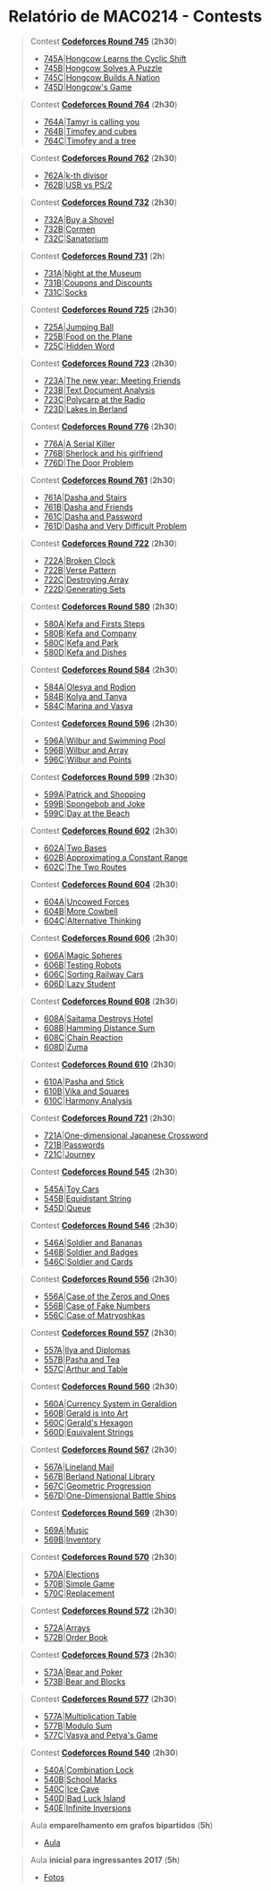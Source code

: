 # Relatório de MAC0214 - Contests 

>Contest **[Codeforces Round 745](http://codeforces.com/contest/745)** (**2h30**)
>- [745A](http://codeforces.com/contest/745/problem/A)|[Hongcow Learns the Cyclic Shift
](https://github.com/gidelfino/maratona/tree/master/codeforces/745/A.cpp)
>- [745B](http://codeforces.com/contest/745/problem/B)|[Hongcow Solves A Puzzle](https://github.com/gidelfino/maratona/tree/master/codeforces/745/B.cpp)
>- [745C](http://codeforces.com/contest/745/problem/C)|[Hongcow Builds A Nation](https://github.com/gidelfino/maratona/tree/master/codeforces/745/C.cpp)
>- [745D](http://codeforces.com/contest/745/problem/D)|[Hongcow's Game](https://github.com/gidelfino/maratona/tree/master/codeforces/745/D.cpp)

>Contest **[Codeforces Round 764](http://codeforces.com/contest/764)** (**2h30**)
>- [764A](http://codeforces.com/contest/764/problem/A)|[Tamyr is calling you](https://github.com/gidelfino/maratona/tree/master/codeforces/764/A.cpp)
>- [764B](http://codeforces.com/contest/764/problem/B)|[Timofey and cubes](https://github.com/gidelfino/maratona/tree/master/codeforces/764/B.cpp)
>- [764C](http://codeforces.com/contest/764/problem/C)|[Timofey and a tree](https://github.com/gidelfino/maratona/tree/master/codeforces/764/C.cpp)

>Contest **[Codeforces Round 762](http://codeforces.com/contest/762)** (**2h30**)
>- [762A](http://codeforces.com/contest/762/problem/A)|[k-th divisor](https://github.com/gidelfino/maratona/tree/master/codeforces/762/A.cpp)
>- [762B](http://codeforces.com/contest/762/problem/B)|[USB vs PS/2](https://github.com/gidelfino/maratona/tree/master/codeforces/762/B.cpp)

>Contest **[Codeforces Round 732](http://codeforces.com/contest/732)** (**2h30**)
>- [732A](http://codeforces.com/contest/732/problem/A)|[Buy a Shovel](https://github.com/gidelfino/maratona/tree/master/codeforces/732/A.cpp)
>- [732B](http://codeforces.com/contest/732/problem/B)|[Cormen](https://github.com/gidelfino/maratona/tree/master/codeforces/732/B.cpp)
>- [732C](http://codeforces.com/contest/732/problem/C)|[Sanatorium](https://github.com/gidelfino/maratona/tree/master/codeforces/732/C.cpp)

>Contest **[Codeforces Round 731](http://codeforces.com/contest/731)** (**2h**)
>- [731A](http://codeforces.com/contest/731/problem/A)|[Night at the Museum](https://github.com/gidelfino/maratona/tree/master/codeforces/731/A.cpp)
>- [731B](http://codeforces.com/contest/731/problem/B)|[Coupons and Discounts](https://github.com/gidelfino/maratona/tree/master/codeforces/731/B.cpp)
>- [731C](http://codeforces.com/contest/731/problem/C)|[Socks](https://github.com/gidelfino/maratona/tree/master/codeforces/725/C.cpp)

>Contest **[Codeforces Round 725](http://codeforces.com/contest/725)** (**2h30**)
>- [725A](http://codeforces.com/contest/725/problem/A)|[Jumping Ball](https://github.com/gidelfino/maratona/tree/master/codeforces/725/A.cpp)
>- [725B](http://codeforces.com/contest/725/problem/B)|[Food on the Plane](https://github.com/gidelfino/maratona/tree/master/codeforces/725/B.cpp)
>- [725C](http://codeforces.com/contest/725/problem/C)|[Hidden Word](https://github.com/gidelfino/maratona/tree/master/codeforces/725/C.cpp)

>Contest **[Codeforces Round 723](http://codeforces.com/contest/723)** (**2h30**)
>- [723A](http://codeforces.com/contest/723/problem/A)|[The new year: Meeting Friends](https://github.com/gidelfino/maratona/tree/master/codeforces/723/723A.cpp)
>- [723B](http://codeforces.com/contest/723/problem/B)|[Text Document Analysis](https://github.com/gidelfino/maratona/tree/master/codeforces/723/723B.cpp)
>- [723C](http://codeforces.com/contest/723/problem/C)|[Polycarp at the Radio](https://github.com/gidelfino/maratona/tree/master/codeforces/723/723C.cpp)
>- [723D](http://codeforces.com/contest/723/problem/D)|[Lakes in Berland](https://github.com/gidelfino/maratona/tree/master/codeforces/723/723D.cpp)

>Contest **[Codeforces Round 776](http://codeforces.com/contest/776)** (**2h30**)
>- [776A](http://codeforces.com/contest/776/problem/A)|[A Serial Killer](https://github.com/gidelfino/maratona/tree/master/codeforces/776/A.cpp)
>- [776B](http://codeforces.com/contest/776/problem/B)|[Sherlock and his girlfriend](https://github.com/gidelfino/maratona/tree/master/codeforces/776/B.cpp)
>- [776D](http://codeforces.com/contest/776/problem/D)|[The Door Problem](https://github.com/gidelfino/maratona/tree/master/codeforces/776/D.cpp)

>Contest **[Codeforces Round 761](http://codeforces.com/contest/761)** (**2h30**)
>- [761A](http://codeforces.com/contest/761/problem/A)|[Dasha and Stairs](https://github.com/gidelfino/maratona/tree/master/codeforces/761/A.cpp)
>- [761B](http://codeforces.com/contest/761/problem/B)|[Dasha and Friends](https://github.com/gidelfino/maratona/tree/master/codeforces/761/B.cpp)
>- [761C](http://codeforces.com/contest/761/problem/C)|[Dasha and Password](https://github.com/gidelfino/maratona/tree/master/codeforces/761/C.cpp)
>- [761D](http://codeforces.com/contest/761/problem/D)|[Dasha and Very Difficult Problem](https://github.com/gidelfino/maratona/tree/master/codeforces/761/D.cpp)

>Contest **[Codeforces Round 722](http://codeforces.com/contest/722)** (**2h30**)
>- [722A](http://codeforces.com/contest/722/problem/A)|[Broken Clock](https://github.com/gidelfino/maratona/tree/master/codeforces/722/722A.cpp)
>- [722B](http://codeforces.com/contest/722/problem/B)|[Verse Pattern](https://github.com/gidelfino/maratona/tree/master/codeforces/722/722B.cpp)
>- [722C](http://codeforces.com/contest/722/problem/C)|[Destroying Array](https://github.com/gidelfino/maratona/tree/master/codeforces/722/722C.cpp)
>- [722D](http://codeforces.com/contest/722/problem/D)|[Generating Sets](https://github.com/gidelfino/maratona/tree/master/codeforces/722/722D.cpp)

>Contest **[Codeforces Round 580](http://codeforces.com/contest/580)** (**2h30**)
>- [580A](http://codeforces.com/contest/580/problem/A)|[Kefa and Firsts Steps](https://github.com/gidelfino/maratona/tree/master/codeforces/580/580A.cpp)
>- [580B](http://codeforces.com/contest/580/problem/B)|[Kefa and Company](https://github.com/gidelfino/maratona/tree/master/codeforces/580/580B.cpp)
>- [580C](http://codeforces.com/contest/580/problem/C)|[Kefa and Park](https://github.com/gidelfino/maratona/tree/master/codeforces/580/580C.cpp)
>- [580D](http://codeforces.com/contest/580/problem/D)|[Kefa and Dishes](https://github.com/gidelfino/maratona/tree/master/codeforces/580/580D.cpp)

>Contest **[Codeforces Round 584](http://codeforces.com/contest/584)** (**2h30**)
>- [584A](http://codeforces.com/contest/584/problem/A)|[Olesya and Rodion](https://github.com/gidelfino/maratona/tree/master/codeforces/584/584A.cpp)
>- [584B](http://codeforces.com/contest/584/problem/B)|[Kolya and Tanya](https://github.com/gidelfino/maratona/tree/master/codeforces/584/584B.cpp)
>- [584C](http://codeforces.com/contest/584/problem/C)|[Marina and Vasya](https://github.com/gidelfino/maratona/tree/master/codeforces/584/584C.cpp)

>Contest **[Codeforces Round 596](http://codeforces.com/contest/596)** (**2h30**)
>- [596A](http://codeforces.com/contest/596/problem/A)|[Wilbur and Swimming Pool](https://github.com/gidelfino/maratona/tree/master/codeforces/596/596A.cpp)
>- [596B](http://codeforces.com/contest/596/problem/B)|[Wilbur and Array](https://github.com/gidelfino/maratona/tree/master/codeforces/596/596B.cpp)
>- [596C](http://codeforces.com/contest/596/problem/C)|[Wilbur and Points](https://github.com/gidelfino/maratona/tree/master/codeforces/596/596C.cpp)

>Contest **[Codeforces Round 599](http://codeforces.com/contest/599)** (**2h30**)
>- [599A](http://codeforces.com/contest/599/problem/A)|[Patrick and Shopping](https://github.com/gidelfino/maratona/tree/master/codeforces/599/599A.cpp)
>- [599B](http://codeforces.com/contest/599/problem/B)|[Spongebob and Joke](https://github.com/gidelfino/maratona/tree/master/codeforces/599/599B.cpp)
>- [599C](http://codeforces.com/contest/599/problem/C)|[Day at the Beach](https://github.com/gidelfino/maratona/tree/master/codeforces/599/599C.cpp)

>Contest **[Codeforces Round 602](http://codeforces.com/contest/602)** (**2h30**)
>- [602A](http://codeforces.com/contest/602/problem/A)|[Two Bases](https://github.com/gidelfino/maratona/tree/master/codeforces/602/602A.cpp)
>- [602B](http://codeforces.com/contest/602/problem/B)|[Approximating a Constant Range](https://github.com/gidelfino/maratona/tree/master/codeforces/602/602B.cpp)
>- [602C](http://codeforces.com/contest/602/problem/C)|[The Two Routes](https://github.com/gidelfino/maratona/tree/master/codeforces/602/602C.cpp)

>Contest **[Codeforces Round 604](http://codeforces.com/contest/604)** (**2h30**)
>- [604A](http://codeforces.com/contest/604/problem/A)|[Uncowed Forces](https://github.com/gidelfino/maratona/tree/master/codeforces/604/604A.cpp)
>- [604B](http://codeforces.com/contest/604/problem/B)|[More Cowbell](https://github.com/gidelfino/maratona/tree/master/codeforces/604/604B.cpp)
>- [604C](http://codeforces.com/contest/604/problem/C)|[Alternative Thinking](https://github.com/gidelfino/maratona/tree/master/codeforces/604/604C.cpp)

>Contest **[Codeforces Round 606](http://codeforces.com/contest/606)** (**2h30**)
>- [606A](http://codeforces.com/contest/606/problem/A)|[Magic Spheres](https://github.com/gidelfino/maratona/tree/master/codeforces/606/606A.cpp)
>- [606B](http://codeforces.com/contest/606/problem/B)|[Testing Robots](https://github.com/gidelfino/maratona/tree/master/codeforces/606/606B.cpp)
>- [606C](http://codeforces.com/contest/606/problem/C)|[Sorting Railway Cars](https://github.com/gidelfino/maratona/tree/master/codeforces/606/606C.cpp)
>- [606D](http://codeforces.com/contest/606/problem/D)|[Lazy Student](https://github.com/gidelfino/maratona/tree/master/codeforces/606/606D.cpp)

>Contest **[Codeforces Round 608](http://codeforces.com/contest/608)** (**2h30**)
>- [608A](http://codeforces.com/contest/608/problem/A)|[Saitama Destroys Hotel](https://github.com/gidelfino/maratona/tree/master/codeforces/608/608A.cpp)
>- [608B](http://codeforces.com/contest/608/problem/B)|[Hamming Distance Sum](https://github.com/gidelfino/maratona/tree/master/codeforces/608/608B.cpp)
>- [608C](http://codeforces.com/contest/608/problem/C)|[Chain Reaction](https://github.com/gidelfino/maratona/tree/master/codeforces/608/608C.cpp)
>- [608D](http://codeforces.com/contest/608/problem/D)|[Zuma](https://github.com/gidelfino/maratona/tree/master/codeforces/608/608D.cpp)

>Contest **[Codeforces Round 610](http://codeforces.com/contest/610)** (**2h30**)
>- [610A](http://codeforces.com/contest/610/problem/A)|[Pasha and Stick](https://github.com/gidelfino/maratona/tree/master/codeforces/610/610A.cpp)
>- [610B](http://codeforces.com/contest/610/problem/B)|[Vika and Squares](https://github.com/gidelfino/maratona/tree/master/codeforces/610/610B.cpp)
>- [610C](http://codeforces.com/contest/610/problem/C)|[Harmony Analysis](https://github.com/gidelfino/maratona/tree/master/codeforces/610/610C.cpp)

>Contest **[Codeforces Round 721](http://codeforces.com/contest/721)** (**2h30**)
>- [721A](http://codeforces.com/contest/721/problem/A)|[One-dimensional Japanese Crossword](https://github.com/gidelfino/maratona/tree/master/codeforces/721/721A.cpp)
>- [721B](http://codeforces.com/contest/721/problem/B)|[Passwords](https://github.com/gidelfino/maratona/tree/master/codeforces/721/721B.cpp)
>- [721C](http://codeforces.com/contest/721/problem/C)|[Journey](https://github.com/gidelfino/maratona/tree/master/codeforces/721/721C.cpp)

>Contest **[Codeforces Round 545](http://codeforces.com/contest/545)** (**2h30**)
>- [545A](http://codeforces.com/contest/545/problem/A)|[Toy Cars](https://github.com/gidelfino/maratona/tree/master/codeforces/545/545A.cpp)
>- [545B](http://codeforces.com/contest/545/problem/B)|[Equidistant String](https://github.com/gidelfino/maratona/tree/master/codeforces/545/545B.cpp)
>- [545D](http://codeforces.com/contest/545/problem/D)|[Queue](https://github.com/gidelfino/maratona/tree/master/codeforces/545/545D.cpp)

>Contest **[Codeforces Round 546](http://codeforces.com/contest/546)** (**2h30**)
>- [546A](http://codeforces.com/contest/546/problem/A)|[Soldier and Bananas](https://github.com/gidelfino/maratona/tree/master/codeforces/546/546A.cpp)
>- [546B](http://codeforces.com/contest/546/problem/B)|[Soldier and Badges](https://github.com/gidelfino/maratona/tree/master/codeforces/546/546B.cpp)
>- [546C](http://codeforces.com/contest/546/problem/C)|[Soldier and Cards](https://github.com/gidelfino/maratona/tree/master/codeforces/546/546C.cpp)

>Contest **[Codeforces Round 556](http://codeforces.com/contest/556)** (**2h30**)
>- [556A](http://codeforces.com/contest/556/problem/A)|[Case of the Zeros and Ones](https://github.com/gidelfino/maratona/tree/master/codeforces/556/556A.cpp)
>- [556B](http://codeforces.com/contest/556/problem/B)|[Case of Fake Numbers](https://github.com/gidelfino/maratona/tree/master/codeforces/556/556B.cpp)
>- [556C](http://codeforces.com/contest/556/problem/C)|[Case of Matryoshkas](https://github.com/gidelfino/maratona/tree/master/codeforces/556/556C.cpp)

>Contest **[Codeforces Round 557](http://codeforces.com/contest/557)** (**2h30**)
>- [557A](http://codeforces.com/contest/557/problem/A)|[Ilya and Diplomas](https://github.com/gidelfino/maratona/tree/master/codeforces/557/557A.cpp)
>- [557B](http://codeforces.com/contest/557/problem/B)|[Pasha and Tea](https://github.com/gidelfino/maratona/tree/master/codeforces/557/557B.cpp)
>- [557C](http://codeforces.com/contest/557/problem/C)|[Arthur and Table](https://github.com/gidelfino/maratona/tree/master/codeforces/557/557C.cpp)

>Contest **[Codeforces Round 560](http://codeforces.com/contest/560)** (**2h30**)
>- [560A](http://codeforces.com/contest/560/problem/A)|[Currency System in Geraldion](https://github.com/gidelfino/maratona/tree/master/codeforces/560/560A.cpp)
>- [560B](http://codeforces.com/contest/560/problem/B)|[Gerald is into Art](https://github.com/gidelfino/maratona/tree/master/codeforces/560/560B.cpp)
>- [560C](http://codeforces.com/contest/560/problem/C)|[Gerald's Hexagon](https://github.com/gidelfino/maratona/tree/master/codeforces/560/560C.cpp)
>- [560D](http://codeforces.com/contest/560/problem/D)|[Equivalent Strings](https://github.com/gidelfino/maratona/tree/master/codeforces/560/560D.cpp)

>Contest **[Codeforces Round 567](http://codeforces.com/contest/567)** (**2h30**)
>- [567A](http://codeforces.com/contest/567/problem/A)|[Lineland Mail](https://github.com/gidelfino/maratona/tree/master/codeforces/567/567A.cpp)
>- [567B](http://codeforces.com/contest/567/problem/B)|[Berland National Library](https://github.com/gidelfino/maratona/tree/master/codeforces/567/567B.cpp)
>- [567C](http://codeforces.com/contest/567/problem/C)|[Geometric Progression](https://github.com/gidelfino/maratona/tree/master/codeforces/567/567C.cpp)
>- [567D](http://codeforces.com/contest/567/problem/D)|[One-Dimensional Battle Ships](https://github.com/gidelfino/maratona/tree/master/codeforces/567/567D.cpp)

>Contest **[Codeforces Round 569](http://codeforces.com/contest/569)** (**2h30**)
>- [569A](http://codeforces.com/contest/569/problem/A)|[Music](https://github.com/gidelfino/maratona/tree/master/codeforces/569/569A.cpp)
>- [569B](http://codeforces.com/contest/569/problem/B)|[Inventory](https://github.com/gidelfino/maratona/tree/master/codeforces/569/569B.cpp)

>Contest **[Codeforces Round 570](http://codeforces.com/contest/570)** (**2h30**)
>- [570A](http://codeforces.com/contest/570/problem/A)|[Elections](https://github.com/gidelfino/maratona/tree/master/codeforces/570/570A.cpp)
>- [570B](http://codeforces.com/contest/570/problem/B)|[Simple Game](https://github.com/gidelfino/maratona/tree/master/codeforces/570/570B.cpp)
>- [570C](http://codeforces.com/contest/570/problem/C)|[Replacement](https://github.com/gidelfino/maratona/tree/master/codeforces/570/570C.cpp)

>Contest **[Codeforces Round 572](http://codeforces.com/contest/572)** (**2h30**)
>- [572A](http://codeforces.com/contest/572/problem/A)|[Arrays](https://github.com/gidelfino/maratona/tree/master/codeforces/572/572A.cpp)
>- [572B](http://codeforces.com/contest/572/problem/B)|[Order Book](https://github.com/gidelfino/maratona/tree/master/codeforces/572/572B.cpp)

>Contest **[Codeforces Round 573](http://codeforces.com/contest/573)** (**2h30**)
>- [573A](http://codeforces.com/contest/573/problem/A)|[Bear and Poker](https://github.com/gidelfino/maratona/tree/master/codeforces/573/573A.cpp)
>- [573B](http://codeforces.com/contest/573/problem/B)|[Bear and Blocks](https://github.com/gidelfino/maratona/tree/master/codeforces/573/573B.cpp)

>Contest **[Codeforces Round 577](http://codeforces.com/contest/577)** (**2h30**)
>- [577A](http://codeforces.com/contest/577/problem/A)|[Multiplication Table](https://github.com/gidelfino/maratona/tree/master/codeforces/577/577A.cpp)
>- [577B](http://codeforces.com/contest/577/problem/B)|[Modulo Sum](https://github.com/gidelfino/maratona/tree/master/codeforces/577/577B.cpp)
>- [577C](http://codeforces.com/contest/577/problem/C)|[Vasya and Petya's Game](https://github.com/gidelfino/maratona/tree/master/codeforces/577/577C.cpp)

>Contest **[Codeforces Round 540](http://codeforces.com/contest/540)** (**2h30**)
>- [540A](http://codeforces.com/contest/540/problem/A)|[Combination Lock](https://github.com/gidelfino/maratona/tree/master/codeforces/540/540A.cpp)
>- [540B](http://codeforces.com/contest/540/problem/B)|[School Marks](https://github.com/gidelfino/maratona/tree/master/codeforces/540/540B.cpp)
>- [540C](http://codeforces.com/contest/540/problem/C)|[Ice Cave](https://github.com/gidelfino/maratona/tree/master/codeforces/540/540C.cpp)
>- [540D](http://codeforces.com/contest/540/problem/D)|[Bad Luck Island](https://github.com/gidelfino/maratona/tree/master/codeforces/540/540D.cpp)
>- [540E](http://codeforces.com/contest/540/problem/E)|[Infinite Inversions](https://github.com/gidelfino/maratona/tree/master/codeforces/540/540E.cpp)

>Aula **emparelhamento em grafos bipartidos** (**5h**)
>- [Aula](https://drive.google.com/file/d/0B9xH1tDQHGLpMW5kTkxsMzRCNU0/view?usp=sharing)

>Aula **inicial para ingressantes 2017** (**5h**)
>- [Fotos](https://drive.google.com/drive/folders/0B9xH1tDQHGLpZ3c5UzByVWpGODA?usp=sharing)

